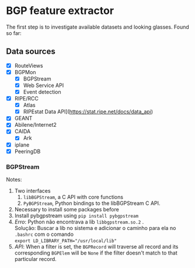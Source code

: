 # BGP feature extractor

The first step is to investigate available datasets and looking glasses.
Found so far:
## Data sources
  - [x] RouteViews
  - [x] BGPMon
    - [x] BGPStream
    - [x] Web Service API
    - [x] Event detection
  - [x] RIPE/RCC
    - [x] Atlas
    - [x] RIPEstat Data API](https://stat.ripe.net/docs/data_api)
  - [x] GEANT
  - [x] Abilene/Internet2
  - [x] CAIDA
    - [x]  Ark
  - [x] iplane
  - [x] PeeringDB

### BGPStream
Notes:

1. Two interfaces
   1. `libBGPStream`, a C API with core functions
   2. `PyBGPStream`,  Python bindings to the libBGPStream C API.
2. Necessary to install some packages before
2. Install pybgpstream using `pip install pybgpstream`
3. *Erro*: Python não encontrava a lib `libbgpstream.so.2` . <br>Solução: Buscar a lib no sistema e adicionar o caminho para ela no `.bashrc` com o comando<br>`export LD_LIBRARY_PATH="/usr/local/lib"`
4. *API*: When a filter is set, the `BGPRecord` will traverse all record and its corresponding `BGPElem` will be `None` if the filter doesn't match to that particular record.
